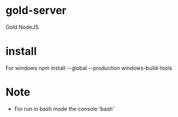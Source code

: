 # gold-server
Gold NodeJS

# install
For windows
npm install --global --production windows-build-tools

# Note
* For run in bash mode the console 'bash'